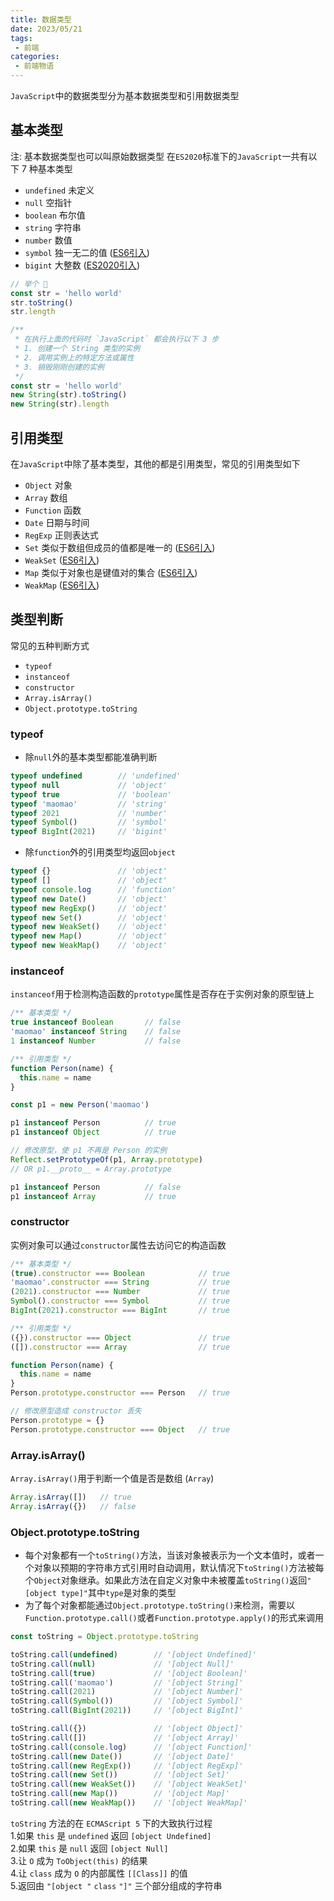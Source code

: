 ```yaml
---
title: 数据类型
date: 2023/05/21
tags:
 - 前端
categories:
 - 前端物语
---
```


<!-- <CustomBlock title="温馨提示" content="阅读<a href='https://www.ituring.com.cn/book/2472' target='_blank'>《JavaScript 高级程序设计（第 4 版）》</a>和各个大佬的文章所归纳的总结，<strong>如有异议按你的理解为主</strong>"></CustomBlock> -->
<CustomBlock title="温馨提示" content="内容收集自网络"></CustomBlock>
`JavaScript`中的数据类型分为基本数据类型和引用数据类型

## 基本类型
注: 基本数据类型也可以叫原始数据类型
在`ES2020`标准下的`JavaScript`一共有以下 7 种基本类型
* `undefined` 未定义
* `null` 空指针
* `boolean` 布尔值
* `string` 字符串
* `number` 数值
* `symbol` 独一无二的值 ([ES6引入](https://es6.ruanyifeng.com/#docs/symbol))
* `bigint` 大整数 ([ES2020引入](https://es6.ruanyifeng.com/#docs/number#BigInt-%E6%95%B0%E6%8D%AE%E7%B1%BB%E5%9E%8B))

<CustomBlock title="基本类型总结" content="<ul><li>基本类型仅保存原始值，不存在属性和方法</li><li>基本类型存储在 <strong>栈内存</strong> 中</li><li>保存基本类型的变量是 <strong>按值 (by value) 访问</strong> 的，操作的就是存储在变量中的实际值</li><li>复制基本类型时会创建该值的第二个副本 (独立使用，互不干扰)</li></ul>"></CustomBlock>
<CustomBlock title="为什么原始值不存在属性和方法，但 'hello world'.toString() 可以正确执行" content="<p>为了方便操作原始值 <code>ECMAScript</code> 提供了 3 种特殊的引用类型：<code>Boolean</code> <code>Number</code> <code>String</code>，每当用到某个原始值的方法或属性时，后台都会创建一个相应原始包装类型的对象，在执行完后再销毁这个包装对象</p>"></CustomBlock>

``` javascript
// 举个 🌰
const str = 'hello world'
str.toString()
str.length

/**
 * 在执行上面的代码时 `JavaScript` 都会执行以下 3 步
 * 1. 创建一个 String 类型的实例
 * 2. 调用实例上的特定方法或属性
 * 3. 销毁刚刚创建的实例
 */
const str = 'hello world'
new String(str).toString()
new String(str).length
```

## 引用类型
在`JavaScript`中除了基本类型，其他的都是引用类型，常见的引用类型如下
* `Object` 对象
* `Array` 数组
* `Function` 函数
* `Date` 日期与时间
* `RegExp` 正则表达式
* `Set` 类似于数组但成员的值都是唯一的 ([ES6引入](https://es6.ruanyifeng.com/#docs/set-map#Set))
* `WeakSet` ([ES6引入](https://es6.ruanyifeng.com/#docs/set-map#WeakSet))
* `Map` 类似于对象也是键值对的集合 ([ES6引入](https://es6.ruanyifeng.com/#docs/set-map#Map))
* `WeakMap` ([ES6引入](https://es6.ruanyifeng.com/#docs/set-map#WeakMap))

<CustomBlock title="引用类型总结" content="<ul><li>因为 <code>JavaScript</code> 不允许直接访问内存位置(不能直接操作对象所在的内存空间)，所以引用类型在 <strong>栈内存</strong> 中存储的是地址(内存指针)，而引用类型中的数据(方法或属性)是存储在 <strong>堆内存</strong> 中</li><li>保存引用类型的变量是 <strong>按引用 (by reference) 访问</strong> ，实际上操作的是对该对象的引用而非实际的对象本身</li><li>复制引用类型时只会复制内存指针</li></ul>"></CustomBlock>
<CustomBlock title="栈内存和堆内存" content="<ul><li><strong>栈内存</strong><ul><li>存储基本数据类型和堆内存地址</li><li>是连续的内存空间</li></ul></li><li><strong>堆内存</strong><ul><li>存储引用数据类型和闭包中的变量</li><li>不是连续的内存空间</li></ul></li><li>了解更多请点击 <a href='https://github.com/chenqf/frontEndBlog/issues/9' target='_blank'>JS 中的栈内存和堆内存</a></li></ul>"></CustomBlock>
## 类型判断
常见的五种判断方式

* `typeof`
* `instanceof`
* `constructor`
* `Array.isArray()`
* `Object.prototype.toString`
### typeof
* 除`null`外的基本类型都能准确判断
``` javascript
typeof undefined        // 'undefined'
typeof null             // 'object'
typeof true             // 'boolean'
typeof 'maomao'         // 'string'
typeof 2021             // 'number'
typeof Symbol()         // 'symbol'
typeof BigInt(2021)     // 'bigint'
```
<CustomBlock title="为什么 typeof null === 'object'" content="<p>在 <code>JavaScript</code> 最初的实现中，<code>JavaScript</code> 中的值是由一个表示类型的标签和实际数据值表示的。对象的类型标签是 <code>0</code>。由于 <code>null</code> 代表的是空指针（大多数平台下值为 <code>0x00</code>），因此<code>null</code> 的类型标签是 <code>0</code>，<code>typeof null</code> 也因此返回 <code>'object'</code> —— <a href='https://developer.mozilla.org/zh-CN/docs/Web/JavaScript/Reference/Operators/typeof#typeof_null' target='_blank'>MDN</a></p>"></CustomBlock>

* 除`function`外的引用类型均返回`object`
``` javascript
typeof {}               // 'object'
typeof []               // 'object'
typeof console.log      // 'function'
typeof new Date()       // 'object'
typeof new RegExp()     // 'object'
typeof new Set()        // 'object'
typeof new WeakSet()    // 'object'
typeof new Map()        // 'object'
typeof new WeakMap()    // 'object'
```
### instanceof
`instanceof`用于检测构造函数的`prototype`属性是否存在于实例对象的原型链上
``` javascript
/** 基本类型 */
true instanceof Boolean       // false
'maomao' instanceof String    // false
1 instanceof Number           // false

/** 引用类型 */
function Person(name) {
  this.name = name
}

const p1 = new Person('maomao')

p1 instanceof Person          // true
p1 instanceof Object          // true

// 修改原型，使 p1 不再是 Person 的实例
Reflect.setPrototypeOf(p1, Array.prototype)
// OR p1.__proto__ = Array.prototype

p1 instanceof Person          // false
p1 instanceof Array           // true
```
<CustomBlock title="instanceof 总结" content="<ul><li><code>instanceof</code> 不能判断基本类型，对于引用类型只能判断原型链上的从属关系</li><li><code>instanceof</code> 并不完全可靠，因为构造函数的 <code>prototype</code> 属性可能会被修改 <ul><li>修改原型的方法 <ul><li>使用 <code>ES6</code> 提供的 <a href='https://es6.ruanyifeng.com/?search=%E5%9F%BA%E6%9C%AC%E7%B1%BB%E5%9E%8B&amp;x=0&amp;y=0#docs/reflect#Reflect-setPrototypeOfobj-newProto' target='_blank'><code>Reflect.setPrototypeOf()</code></a> 方法</li><li>借助于非标准的 <code>__proto__</code> 伪属性</li></ul></li></ul></li></ul>"></CustomBlock>

### constructor
实例对象可以通过`constructor`属性去访问它的构造函数
``` javascript
/** 基本类型 */
(true).constructor === Boolean            // true
'maomao'.constructor === String           // true
(2021).constructor === Number             // true
Symbol().constructor === Symbol           // true
BigInt(2021).constructor === BigInt       // true

/** 引用类型 */
({}).constructor === Object               // true
([]).constructor === Array                // true

function Person(name) {
  this.name = name
}
Person.prototype.constructor === Person   // true

// 修改原型造成 constructor 丢失
Person.prototype = {}
Person.prototype.constructor === Object   // true
```
<CustomBlock title="constructor 总结" content="<ul><li><code>constructor</code> 可以判断除 <code>undefined</code> 和 <code>null</code> 外的所有基本类型和引用类型(<code>undefined</code> 和 <code>null</code> 不存在构造函数)</li><li><code>constructor</code> 并不完全可靠，因为构造函数的 <code>prototype</code> 属性可能会被修改，从而造成 <code>constructor</code> 属性指向不准确</li></ul>"></CustomBlock>

### Array.isArray()
`Array.isArray()`用于判断一个值是否是数组 (`Array`)
``` javascript
Array.isArray([])   // true
Array.isArray({})   // false
```

### Object.prototype.toString
* 每个对象都有一个`toString()`方法，当该对象被表示为一个文本值时，或者一个对象以预期的字符串方式引用时自动调用，默认情况下`toString()`方法被每个`Object`对象继承。如果此方法在自定义对象中未被覆盖`toString()`返回`"[object type]"`其中`type`是对象的类型
* 为了每个对象都能通过`Object.prototype.toString()`来检测，需要以`Function.prototype.call()`或者`Function.prototype.apply()`的形式来调用
``` javascript
const toString = Object.prototype.toString

toString.call(undefined)        // '[object Undefined]'
toString.call(null)             // '[object Null]'
toString.call(true)             // '[object Boolean]'
toString.call('maomao')         // '[object String]'
toString.call(2021)             // '[object Number]'
toString.call(Symbol())         // '[object Symbol]'
toString.call(BigInt(2021))     // '[object BigInt]'

toString.call({})               // '[object Object]'
toString.call([])               // '[object Array]'
toString.call(console.log)      // '[object Function]'
toString.call(new Date())       // '[object Date]'
toString.call(new RegExp())     // '[object RegExp]'
toString.call(new Set())        // '[object Set]'
toString.call(new WeakSet())    // '[object WeakSet]'
toString.call(new Map())        // '[object Map]'
toString.call(new WeakMap())    // '[object WeakMap]'
```
`toString` 方法的在 `ECMAScript 5` 下的大致执行过程\
1.如果 `this` 是 `undefined` 返回 `[object Undefined]`\
2.如果 `this` 是 `null` 返回 `[object Null]`\
3.让 `O` 成为 `ToObject(this)` 的结果\
4.让 `class` 成为 `O` 的内部属性 `[[Class]]` 的值\
5.返回由 `"[object "` `class` `"]"` 三个部分组成的字符串

<CustomBlock title="注意点" content="<div>不同 <code>ECMAScript</code> 版本对 <code>toString</code> 方法的规范都有所不同</div><div><a href='https://juejin.cn/post/6972878737582850062#heading-27' target='_blank'>Object.prototype.toString 方法的原理</a></div>"></CustomBlock>